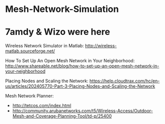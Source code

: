 # Mesh-Network-Simulation
# 7amdy & Wizo were here

Wireless Network Simulator in Matlab:
http://wireless-matlab.sourceforge.net/

How To Set Up An Open Mesh Network in Your Neighborhood:
http://www.shareable.net/blog/how-to-set-up-an-open-mesh-network-in-your-neighborhood

Placing Nodes and Scaling the Network:
https://help.cloudtrax.com/hc/en-us/articles/202405770-Part-3-Placing-Nodes-and-Scaling-the-Network
 

Mesh Network Planner:
- http://tetcos.com/index.html
- http://community.arubanetworks.com/t5/Wireless-Access/Outdoor-Mesh-and-Coverage-Planning-Tool/td-p/25400
